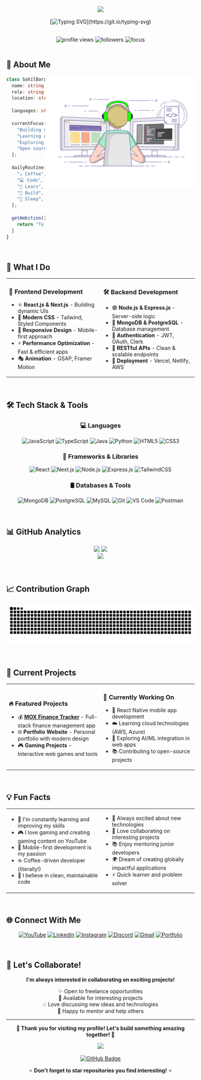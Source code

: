 <div align="center">
  <img src="https://capsule-render.vercel.app/api?type=waving&color=0:83a4d4,100:b6fbff&height=200&section=header&text=Sahil%20Barak&fontSize=80&fontColor=fff&animation=fadeIn&fontAlignY=35&desc=Full-Stack%20Developer%20%7C%20Problem%20Solver%20%7C%20Tech%20Enthusiast&descAlignY=58&descAlign=center"/>
</div>

<div align="center">
  
  [![Typing SVG](https://readme-typing-svg.herokuapp.com?font=Fira+Code&size=22&duration=3000&pause=1000&color=36BCF7&center=true&vCenter=true&width=600&lines=Welcome+to+my+GitHub+Profile!+%F0%9F%91%8B;I'm+a+passionate+Full-Stack+Developer;Building+modern+web+applications;Always+learning+new+technologies+%F0%9F%9A%80;Let's+create+something+amazing+together!)](https://git.io/typing-svg)

</div>

<br/>

<div align="center">
  <img src="https://komarev.com/ghpvc/?username=Moxsahil&label=Profile%20Views&color=0e75b6&style=for-the-badge" alt="profile views" />
  <img src="https://img.shields.io/github/followers/Moxsahil?label=Followers&style=for-the-badge&color=0e75b6" alt="followers" />
  <img src="https://img.shields.io/badge/Focus-Full%20Stack%20Development-brightgreen?style=for-the-badge" alt="focus" />
</div>

<br/>

## 🚀 About Me

<div align="center">
  <img align="right" alt="Coding" width="400" src="https://raw.githubusercontent.com/devSouvik/devSouvik/master/gif3.gif"/>
</div>

```typescript
class SahilBarak {
  name: string = "Sahil Barak";
  role: string = "Full-Stack Developer";
  location: string = "India";

  languages: string[] = ["JavaScript", "TypeScript", "Java"];

  currentFocus: string[] = [
    "Building scalable web applications",
    "Learning advanced React patterns",
    "Exploring cloud technologies",
    "Open source contributions",
  ];

  dailyRoutine: string[] = [
    "☕ Coffee",
    "💻 Code",
    "🔄 Learn",
    "🎯 Build",
    "🌙 Sleep",
  ];

  getAmbition(): string {
    return "To create technology that makes a positive impact";
  }
}
```

<br/>

## 💼 What I Do

<table width="100%">
<tr>
<td width="50%">

### 🎯 Frontend Development

- ⚛️ **React.js & Next.js** - Building dynamic UIs
- 🎨 **Modern CSS** - Tailwind, Styled Components
- 📱 **Responsive Design** - Mobile-first approach
- ⚡ **Performance Optimization** - Fast & efficient apps
- 🎭 **Animation** - GSAP, Framer Motion

</td>
<td width="50%">

### 🛠️ Backend Development

- 🟢 **Node.js & Express.js** - Server-side logic
- 🍃 **MongoDB & PostgreSQL** - Database management
- 🔐 **Authentication** - JWT, OAuth, Clerk
- 📡 **RESTful APIs** - Clean & scalable endpoints
- 🚀 **Deployment** - Vercel, Netlify, AWS

</td>
</tr>
</table>

<br/>

## 🛠️ Tech Stack & Tools

<div align="center">

### 💻 Languages

![JavaScript](https://img.shields.io/badge/JavaScript-F7DF1E?style=for-the-badge&logo=javascript&logoColor=black)
![TypeScript](https://img.shields.io/badge/TypeScript-007ACC?style=for-the-badge&logo=typescript&logoColor=white)
![Java](https://img.shields.io/badge/Java-ED8B00?style=for-the-badge&logo=java&logoColor=white)
![Python](https://img.shields.io/badge/Python-3776AB?style=for-the-badge&logo=python&logoColor=white)
![HTML5](https://img.shields.io/badge/HTML5-E34F26?style=for-the-badge&logo=html5&logoColor=white)
![CSS3](https://img.shields.io/badge/CSS3-1572B6?style=for-the-badge&logo=css3&logoColor=white)

### 🚀 Frameworks & Libraries

![React](https://img.shields.io/badge/React-20232A?style=for-the-badge&logo=react&logoColor=61DAFB)
![Next.js](https://img.shields.io/badge/Next.js-000000?style=for-the-badge&logo=next.js&logoColor=white)
![Node.js](https://img.shields.io/badge/Node.js-43853D?style=for-the-badge&logo=node.js&logoColor=white)
![Express.js](https://img.shields.io/badge/Express.js-404D59?style=for-the-badge&logo=express&logoColor=white)
![TailwindCSS](https://img.shields.io/badge/Tailwind_CSS-38B2AC?style=for-the-badge&logo=tailwind-css&logoColor=white)

### 🛢️ Databases & Tools

![MongoDB](https://img.shields.io/badge/MongoDB-4EA94B?style=for-the-badge&logo=mongodb&logoColor=white)
![PostgreSQL](https://img.shields.io/badge/PostgreSQL-316192?style=for-the-badge&logo=postgresql&logoColor=white)
![MySQL](https://img.shields.io/badge/MySQL-00000F?style=for-the-badge&logo=mysql&logoColor=white)
![Git](https://img.shields.io/badge/Git-F05032?style=for-the-badge&logo=git&logoColor=white)
![VS Code](https://img.shields.io/badge/VS_Code-007ACC?style=for-the-badge&logo=visual-studio-code&logoColor=white)
![Postman](https://img.shields.io/badge/Postman-FF6C37?style=for-the-badge&logo=postman&logoColor=white)

</div>

<br/>

## 📊 GitHub Analytics

<div align="center">
  <img height="180em" src="https://github-readme-stats-eight-theta.vercel.app/api?username=Moxsahil&show_icons=true&theme=algolia&include_all_commits=true&count_private=true&hide_border=true&bg_color=0D1117&title_color=58A6FF&icon_color=F85D7F&text_color=C9D1D9"/>
  <img height="180em" src="https://github-readme-stats-eight-theta.vercel.app/api/top-langs/?username=Moxsahil&layout=compact&langs_count=8&theme=algolia&hide_border=true&bg_color=0D1117&title_color=58A6FF&text_color=C9D1D9"/>
</div>

<div align="center">
  <img width="70%" src="https://github-readme-streak-stats.herokuapp.com?user=Moxsahil&theme=algolia&hide_border=true&background=0D1117&stroke=0000&ring=58A6FF&fire=FF7F50&currStreakNum=C9D1D9&sideNums=C9D1D9&currStreakLabel=C9D1D9&sideLabels=C9D1D9&dates=8B949E"/>
</div>

<br/>

<br/>

## 📈 Contribution Graph

<div align="center">
  
![Snake animation](https://github.com/Moxsahil/Moxsahil/blob/output/github-contribution-grid-snake-dark.svg)

</div>

<br/>

## 🎯 Current Projects

<div align="center">

</div>

<table width="100%">
<tr>
<td width="50%">

### 🔥 Featured Projects

- 💰 **[MOX Finance Tracker](https://github.com/Moxsahil/Mox_Finance_Tracker)** - Full-stack finance management app
- 🌐 **Portfolio Website** - Personal portfolio with modern design
- 🎮 **Gaming Projects** - Interactive web games and tools

</td>
<td width="50%">

### 🚀 Currently Working On

- 📱 React Native mobile app development
- ☁️ Learning cloud technologies (AWS, Azure)
- 🤖 Exploring AI/ML integration in web apps
- 📚 Contributing to open-source projects

</td>
</tr>
</table>

<br/>

## 💡 Fun Facts

<table width="100%">
<tr>
<td width="50%">

- 🌱 I'm constantly learning and improving my skills
- 🎮 I love gaming and creating gaming content on YouTube
- 📱 Mobile-first development is my passion
- ☕ Coffee-driven developer (literally!)
- 🎯 I believe in clean, maintainable code

</td>
<td width="50%">

- 🚀 Always excited about new technologies
- 🤝 Love collaborating on interesting projects
- 📚 Enjoy mentoring junior developers
- 🌍 Dream of creating globally impactful applications
- ⚡ Quick learner and problem solver

</td>
</tr>
</table>

<br/>

## 🌐 Connect With Me

<div align="center">
  
  [![YouTube](https://img.shields.io/badge/YouTube-FF0000?style=for-the-badge&logo=youtube&logoColor=white)](https://www.youtube.com/@MOXGamingYT01)
  [![LinkedIn](https://img.shields.io/badge/LinkedIn-0077B5?style=for-the-badge&logo=linkedin&logoColor=white)](https://www.linkedin.com/in/sahil-barak-865063216/)
  [![Instagram](https://img.shields.io/badge/Instagram-E4405F?style=for-the-badge&logo=instagram&logoColor=white)](https://www.instagram.com/moksshhh_.20/)
  [![Discord](https://img.shields.io/badge/Discord-7289DA?style=for-the-badge&logo=discord&logoColor=white)](https://discord.gg/dv6G4tP8)
  [![Gmail](https://img.shields.io/badge/Gmail-D14836?style=for-the-badge&logo=gmail&logoColor=white)](mailto:sahilbarak01@gmail.com)
  [![Portfolio](https://img.shields.io/badge/Portfolio-000000?style=for-the-badge&logo=About.me&logoColor=white)](https://my-portfolio-three-pi-92.vercel.app/)

</div>

<br/>

## 💌 Let's Collaborate!

<div align="center">
  
  **I'm always interested in collaborating on exciting projects!**
  
  ✨ Open to freelance opportunities  
  🚀 Available for interesting projects  
  💡 Love discussing new ideas and technologies  
  🤝 Happy to mentor and help others

</div>

---

<div align="center">
  
  **💖 Thank you for visiting my profile! Let's build something amazing together! 💖**
  
  <img src="https://capsule-render.vercel.app/api?type=waving&color=0:83a4d4,100:b6fbff&height=120&section=footer"/>
  
</div>

<div align="center">
  
  [![GitHub Badge](https://img.shields.io/badge/Made_with-❤️_and_☕-red?style=for-the-badge)](https://github.com/Moxsahil)
  
  ⭐ **Don't forget to star repositories you find interesting!** ⭐
  
</div>
